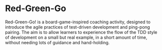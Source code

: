 Red-Green-Go
=============

Red-Green-Go! is a board-game-inspired coaching activity, designed to introduce the agile practices of test-driven development and ping-pong pairing. The aim is to allow learners to experience the flow of the TDD style of development on a small but real example, in a short amount of time, without needing lots of guidance and hand-holding.
